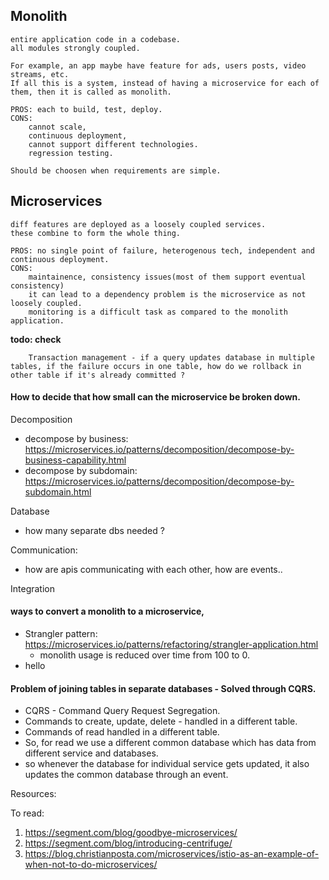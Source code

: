 ## Monolith
    entire application code in a codebase. 
    all modules strongly coupled. 

    For example, an app maybe have feature for ads, users posts, video streams, etc. 
    If all this is a system, instead of having a microservice for each of them, then it is called as monolith. 

    PROS: each to build, test, deploy. 
    CONS: 
        cannot scale, 
        continuous deployment,
        cannot support different technologies.
        regression testing. 

    Should be choosen when requirements are simple. 

## Microservices

    diff features are deployed as a loosely coupled services. 
    these combine to form the whole thing. 

    PROS: no single point of failure, heterogenous tech, independent and continuous deployment. 
    CONS: 
        maintainence, consistency issues(most of them support eventual consistency)
        it can lead to a dependency problem is the microservice as not loosely coupled.
        monitoring is a difficult task as compared to the monolith application.




<strong>todo: check</strong>

        Transaction management - if a query updates database in multiple tables, if the failure occurs in one table, how do we rollback in other table if it's already committed ?

#### How to decide that how small can the microservice be broken down. 

Decomposition 
- decompose by business: https://microservices.io/patterns/decomposition/decompose-by-business-capability.html
- decompose by subdomain: https://microservices.io/patterns/decomposition/decompose-by-subdomain.html

Database
- how many separate dbs needed ? 

Communication: 
- how are apis communicating with each other, how are events..

Integration 

#### ways to convert a monolith to a microservice,
- Strangler pattern: https://microservices.io/patterns/refactoring/strangler-application.html
    - monolith usage is reduced over time from 100 to 0.
- hello


#### Problem of joining tables in separate databases - Solved through CQRS.
- CQRS - Command Query Request Segregation.
- Commands to create, update, delete - handled in a different table.
- Commands of read handled in a different table.
- So, for read we use a different common database which has data from different service and databases.
- so whenever the database for individual service gets updated, it also updates the common database through an event.

Resources:

To read:
1. https://segment.com/blog/goodbye-microservices/
2. https://segment.com/blog/introducing-centrifuge/
3. https://blog.christianposta.com/microservices/istio-as-an-example-of-when-not-to-do-microservices/